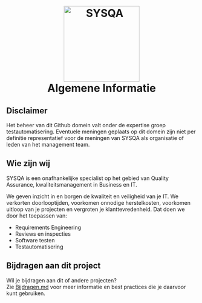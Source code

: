#

<h1 align="center">
  <br>
  <a href="https://www.sysqa.nl/"><img src="https://www.sysqa.nl/assets/img/sysqa_logo.png" alt="SYSQA" width="200"></a>
  <br>
  Algemene Informatie
  <br>
</h1>

## Disclaimer

Het beheer van dit Github domein valt onder de expertise groep testautomatisering. Eventuele meningen geplaats op dit domein zijn niet per definitie representatief voor de meningen van SYSQA als organisatie of leden van het management team.

## Wie zijn wij
SYSQA is een onafhankelijke specialist op het gebied van Quality Assurance, kwaliteitsmanagement in Business en IT.

We geven inzicht in en borgen de kwaliteit en veiligheid van je IT. We verkorten doorlooptijden, voorkomen onnodige herstelkosten, voorkomen uitloop van je projecten en vergroten je klanttevredenheid. Dat doen we door het toepassen van:

- Requirements Engineering
- Reviews en inspecties
- Software testen
- Testautomatisering

## Bijdragen aan dit project

Wil je bijdragen aan dit of andere projecten? <br/>
Zie [Bijdragen.md](https://github.com/SYSQA-ExpertiseLeadership/Algemene-Informatie/wiki/bijdragen) voor meer informatie en best practices die je daarvoor kunt gebruiken.